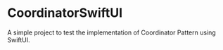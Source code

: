 # CoordinatorSwiftUI
A simple project to test the implementation of Coordinator Pattern using SwiftUI.
